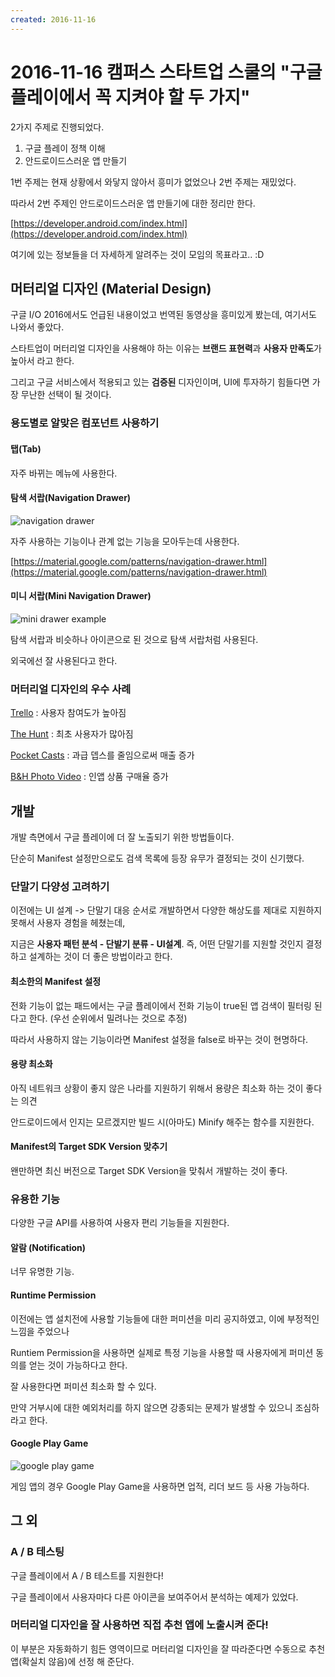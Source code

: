 ```yaml
---
created: 2016-11-16
---
```

# 2016-11-16 캠퍼스 스타트업 스쿨의 "구글 플레이에서 꼭 지켜야 할 두 가지"

2가지 주제로 진행되었다.

1. 구글 플레이 정책 이해
2. 안드로이드스러운 앱 만들기

1번 주제는 현재 상황에서 와닿지 않아서 흥미가 없었으나 2번 주제는 재밌었다.

따라서 2번 주제인 안드로이드스러운 앱 만들기에 대한 정리만 한다.

[https://developer.android.com/index.html](https://developer.android.com/index.html)

여기에 있는 정보들을 더 자세하게 알려주는 것이 모임의 목표라고.. :D

## 머터리얼 디자인 (Material Design)

구글 I/O 2016에서도 언급된 내용이었고 번역된 동영상을 흥미있게 봤는데, 여기서도 나와서 좋았다.

스타트업이 머터리얼 디자인을 사용해야 하는 이유는
**브랜드 표현력**과 **사용자 만족도**가 높아서 라고 한다.

그리고 구글 서비스에서 적용되고 있는 **검증된** 디자인이며,
UI에 투자하기 힘들다면 가장 무난한 선택이 될 것이다.

### 용도별로 알맞은 컴포넌트 사용하기

#### 탭(Tab)

자주 바뀌는 메뉴에 사용한다.

#### 탐색 서랍(Navigation Drawer)

![navigation drawer](res/material-design-navigation-drawer-ex.png)

자주 사용하는 기능이나 관계 없는 기능을 모아두는데 사용한다.

[https://material.google.com/patterns/navigation-drawer.html](https://material.google.com/patterns/navigation-drawer.html)

#### 미니 서랍(Mini Navigation Drawer)

![mini drawer example](./res/material-design-mini-drawer-ex.gif)

탐색 서랍과 비슷하나 아이콘으로 된 것으로 탐색 서랍처럼 사용된다.

외국에선 잘 사용된다고 한다.

### 머터리얼 디자인의 우수 사례

[Trello](https://trello.com/) : 사용자 참여도가 높아짐

[The Hunt](https://www.thehunt.com/) : 최초 사용자가 많아짐

[Pocket Casts](http://www.shiftyjelly.com/pocketcasts/) : 과급 뎁스를 줄임으로써 매출 증가

[B&H Photo Video](https://www.bhphotovideo.com/) : 인앱 상품 구매율 증가

## 개발

개발 측면에서 구글 플레이에 더 잘 노출되기 위한 방법들이다.

단순히 Manifest 설정만으로도 검색 목록에 등장 유무가 결정되는 것이 신기했다.

### 단말기 다양성 고려하기

이전에는 UI 설계 -> 단말기 대응 순서로 개발하면서 다양한 해상도를 제대로 지원하지 못해서 사용자 경험을 헤쳤는데,

지금은 **사용자 패턴 분석 - 단발기 분류 - UI설계**. 즉, 어떤 단말기를 지원할 것인지 결정하고
설계하는 것이 더 좋은 방법이라고 한다.

#### 최소한의 Manifest 설정

전화 기능이 없는 패드에서는 구글 플레이에서 전화 기능이 true된 앱 검색이 필터링 된다고 한다. (우선 순위에서 밀려나는 것으로 추정)

따라서 사용하지 않는 기능이라면 Manifest 설정을 false로 바꾸는 것이 현명하다.

#### 용량 최소화

아직 네트워크 상황이 좋지 않은 나라를 지원하기 위해서 용량은 최소화 하는 것이 좋다는 의견

안드로이드에서 인지는 모르겠지만 빌드 시(아마도) Minify 해주는 함수를 지원한다.

#### Manifest의 Target SDK Version 맞추기

왠만하면 최신 버전으로 Target SDK Version을 맞춰서 개발하는 것이 좋다.

### 유용한 기능

다양한 구글 API를 사용하여 사용자 편리 기능들을 지원한다.

#### 알람 (Notification)

너무 유명한 기능.

#### Runtime Permission

이전에는 앱 설치전에 사용할 기능들에 대한 퍼미션을 미리 공지하였고, 이에 부정적인 느낌을 주었으나

Runtiem Permission을 사용하면 실제로 특정 기능을 사용할 때 사용자에게 퍼미션 동의를 얻는 것이 가능하다고 한다.

잘 사용한다면 퍼미션 최소화 할 수 있다.

만약 거부시에 대한 예외처리를 하지 않으면 강종되는 문제가 발생할 수 있으니 조심하라고 한다.

#### Google Play Game

![google play game](./res/google-play-game.png)

게임 앱의 경우 Google Play Game을 사용하면 업적, 리더 보드 등 사용 가능하다.

## 그 외

### A / B 테스팅

구글 플레이에서 A / B 테스트를 지원한다!

구글 플레이에서 사용자마다 다른 아이콘을 보여주어서 분석하는 예제가 있었다.

### 머터리얼 디자인을 잘 사용하면 직접 추천 앱에 노출시켜 준다!

이 부분은 자동화하기 힘든 영역이므로 머터리얼 디자인을 잘 따라준다면 수동으로 추천 앱(확실치 않음)에 선정 해 준단다.

